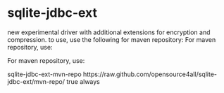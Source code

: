 # sqlite-jdbc-ext

new experimental driver with additional extensions for encryption and compression.
to use, use the following for maven repository:
For maven repository, use:

For maven repository, use:

<repositories>
    <repository>
        <id>sqlite-jdbc-ext-mvn-repo</id>
        <url>https://raw.github.com/opensource4all/sqlite-jdbc-ext/mvn-repo/</url>
        <snapshots>
            <enabled>true</enabled>
            <updatePolicy>always</updatePolicy>
        </snapshots>
    </repository>
</repositories>
